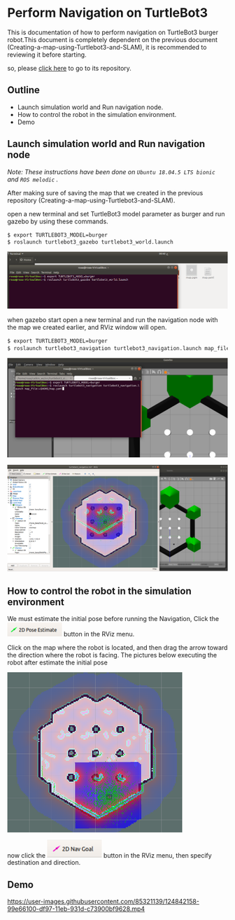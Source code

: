# Perform Navigation on TurtleBot3


This is documentation of how to perform navigation on TurtleBot3 burger robot.This document is completely dependent on the previous document (Creating-a-map-using-Turtlebot3-and-SLAM), it is recommended to reviewing it before starting.


so, please [click here](https://github.com/AlolyanRoaa/Creating-a-map-using-Turtlebot3-and-SLAM) to go to its repository.


## Outline


- Launch simulation world and Run navigation node.
- How to control the robot in the simulation environment.
- Demo


## Launch simulation world and Run navigation node


*Note: These instructions have been done on `Ubuntu 18.04.5 LTS bionic` and `ROS melodic` .* 

After making sure of saving the map that we created in the previous repository (Creating-a-map-using-Turtlebot3-and-SLAM).


open a new terminal and set TurtleBot3 model parameter as burger and run gazebo by using these commands.


```bash
$ export TURTLEBOT3_MODEL=burger
$ roslaunch turtlebot3_gazebo turtlebot3_world.launch
```

![01-Launch simulation](https://github.com/AlolyanRoaa/PerformNavigation-TurtleBot3/blob/main/01-Launch%20simulation.PNG)


when gazebo start open a new terminal and run the navigation node with the map we created earlier, and RViz window will open.


```bash
$ export TURTLEBOT3_MODEL=burger
$ roslaunch turtlebot3_navigation turtlebot3_navigation.launch map_file:=$HOME/map.yaml
```

![02-Run navigation](https://github.com/AlolyanRoaa/PerformNavigation-TurtleBot3/blob/main/02-Run%20navigation.PNG)


![03-Run navigation](https://github.com/AlolyanRoaa/PerformNavigation-TurtleBot3/blob/main/03-Run%20navigation.PNG)


## How to control the robot in the simulation environment


We must estimate the initial pose before running the Navigation, Click the <img src="https://github.com/AlolyanRoaa/PerformNavigation-TurtleBot3/blob/main/07-2d%20pose%20estimate.PNG" width="125"> button in the RViz menu.


Click on the map where the robot is located, and then drag the arrow toward the direction where the robot is facing. The pictures below executing the robot after estimate the initial pose


<img src="https://github.com/AlolyanRoaa/PerformNavigation-TurtleBot3/blob/main/04-after%20estimate%20the%20initial%20pose.PNG" width="400">


now click the <img src="https://github.com/AlolyanRoaa/PerformNavigation-TurtleBot3/blob/main/06-2d%20nav%20gaol.PNG" width="125"> button in the RViz menu, then specify destination and direction.



## Demo



https://user-images.githubusercontent.com/85321139/124842158-99e66100-df97-11eb-931d-c73900bf9628.mp4



